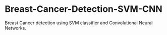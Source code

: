 # Breast-Cancer-Detection-SVM-CNN
Breast Cancer detection using SVM classifier and Convolutional Neural Networks.
